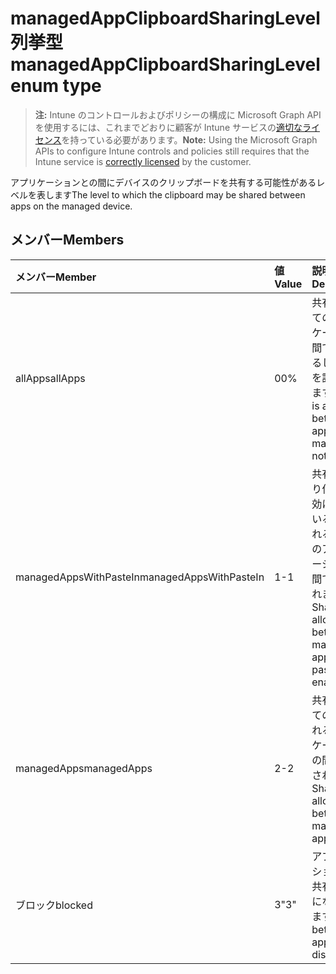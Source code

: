 # <a name="managedappclipboardsharinglevel-enum-type"></a><span data-ttu-id="2b7df-101">managedAppClipboardSharingLevel 列挙型</span><span class="sxs-lookup"><span data-stu-id="2b7df-101">managedAppClipboardSharingLevel enum type</span></span>

> <span data-ttu-id="2b7df-102">**注:** Intune のコントロールおよびポリシーの構成に Microsoft Graph API を使用するには、これまでどおりに顧客が Intune サービスの[適切なライセンス](https://go.microsoft.com/fwlink/?linkid=839381)を持っている必要があります。</span><span class="sxs-lookup"><span data-stu-id="2b7df-102">**Note:** Using the Microsoft Graph APIs to configure Intune controls and policies still requires that the Intune service is [correctly licensed](https://go.microsoft.com/fwlink/?linkid=839381) by the customer.</span></span>

<span data-ttu-id="2b7df-103">アプリケーションとの間にデバイスのクリップボードを共有する可能性があるレベルを表します</span><span class="sxs-lookup"><span data-stu-id="2b7df-103">The level to which the clipboard may be shared between apps on the managed device.</span></span>
## <a name="members"></a><span data-ttu-id="2b7df-104">メンバー</span><span class="sxs-lookup"><span data-stu-id="2b7df-104">Members</span></span>
|<span data-ttu-id="2b7df-105">メンバー</span><span class="sxs-lookup"><span data-stu-id="2b7df-105">Member</span></span>|<span data-ttu-id="2b7df-106">値</span><span class="sxs-lookup"><span data-stu-id="2b7df-106">Value</span></span>|<span data-ttu-id="2b7df-107">説明</span><span class="sxs-lookup"><span data-stu-id="2b7df-107">Description</span></span>|
|:---|:---|:---|
|<span data-ttu-id="2b7df-108">allApps</span><span class="sxs-lookup"><span data-stu-id="2b7df-108">allApps</span></span>|<span data-ttu-id="2b7df-109">0</span><span class="sxs-lookup"><span data-stu-id="2b7df-109">0%</span></span>|<span data-ttu-id="2b7df-110">共有はすべてのアプリケーション間で管理するしないかを許可されます</span><span class="sxs-lookup"><span data-stu-id="2b7df-110">Sharing is allowed between all apps, managed or not</span></span>|
|<span data-ttu-id="2b7df-111">managedAppsWithPasteIn</span><span class="sxs-lookup"><span data-stu-id="2b7df-111">managedAppsWithPasteIn</span></span>|<span data-ttu-id="2b7df-112">1</span><span class="sxs-lookup"><span data-stu-id="2b7df-112">-1</span></span>|<span data-ttu-id="2b7df-113">共有は、貼り付けが有効になっている管理されるすべてのアプリケーションの間で許可されます。</span><span class="sxs-lookup"><span data-stu-id="2b7df-113">Sharing is allowed between all managed apps with paste in enabled</span></span>|
|<span data-ttu-id="2b7df-114">managedApps</span><span class="sxs-lookup"><span data-stu-id="2b7df-114">managedApps</span></span>|<span data-ttu-id="2b7df-115">2</span><span class="sxs-lookup"><span data-stu-id="2b7df-115">-2</span></span>|<span data-ttu-id="2b7df-116">共有はすべての管理されるアプリケーションの間で許可されます</span><span class="sxs-lookup"><span data-stu-id="2b7df-116">Sharing is allowed between all managed apps</span></span>|
|<span data-ttu-id="2b7df-117">ブロック</span><span class="sxs-lookup"><span data-stu-id="2b7df-117">blocked</span></span>|<span data-ttu-id="2b7df-118">3</span><span class="sxs-lookup"><span data-stu-id="2b7df-118">"3"</span></span>|<span data-ttu-id="2b7df-119">アプリケーション間の共有が無効になっています</span><span class="sxs-lookup"><span data-stu-id="2b7df-119">Sharing between apps is disabled</span></span>|



